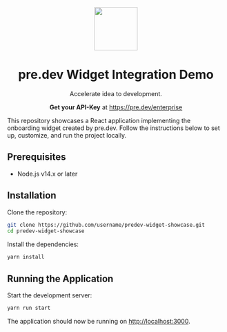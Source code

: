 <div align='center'>
  <img src='https://pre.dev/predevlogowhitebackground.png' height='100px'>
  <h1>pre.dev Widget Integration Demo</h1>
  <p>Accelerate idea to development.</p>
  <p><b>Get your API-Key</b> at <a href='https://pre.dev/enterprise'>https://pre.dev/enterprise</a></p>
</div>

This repository showcases a React application implementing the onboarding widget created by pre.dev. Follow the instructions below to set up, customize, and run the project locally.

## Prerequisites

- Node.js v14.x or later

## Installation

Clone the repository:

```sh
git clone https://github.com/username/predev-widget-showcase.git
cd predev-widget-showcase
```

Install the dependencies:

```sh
yarn install
```

## Running the Application

Start the development server:

```sh
yarn run start
```

The application should now be running on [http://localhost:3000](http://localhost:3000).
